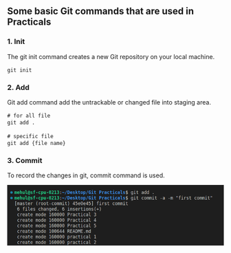 ## Some basic Git commands that are used in Practicals

### 1. Init 
  The git init command creates a new Git repository on your local machine. 
```
git init
```
### 2. Add
Git add command add the untrackable or changed file into staging area.

```
# for all file
git add .

# specific file
git add {file name}
```
### 3. Commit

To record the changes in git, commit command is used.

<img src= "./images/commit.png">
